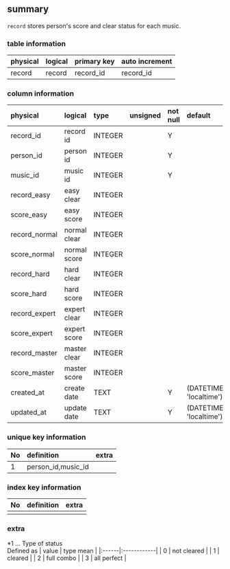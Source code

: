## summary
`record` stores person's score and clear status for each music.

### table information
| physical | logical | primary key | auto increment |
|:---------|:--------|:------------|:---------------|
| record   | record  | record_id   | record_id      |

### column information
| physical      | logical      | type    | unsigned | not null | default                        | extra |
|:--------------|:-------------|:--------|:---------|:---------|:-------------------------------|:------|
| record_id     | record id    | INTEGER |          | Y        |                                |       |
| person_id     | person id    | INTEGER |          | Y        |                                |       |
| music_id      | music id     | INTEGER |          | Y        |                                |       |
| record_easy   | easy clear   | INTEGER |          |          |                                | *1    |
| score_easy    | easy score   | INTEGER |          |          |                                |       |
| record_normal | normal clear | INTEGER |          |          |                                | *1    |
| score_normal  | normal score | INTEGER |          |          |                                |       |
| record_hard   | hard clear   | INTEGER |          |          |                                | *1    |
| score_hard    | hard score   | INTEGER |          |          |                                |       |
| record_expert | expert clear | INTEGER |          |          |                                | *1    |
| score_expert  | expert score | INTEGER |          |          |                                |       |
| record_master | master clear | INTEGER |          |          |                                | *1    |
| score_master  | master score | INTEGER |          |          |                                |       |
| created_at    | create date  | TEXT    |          | Y        | (DATETIME('now', 'localtime')) |       |
| updated_at    | update date  | TEXT    |          | Y        | (DATETIME('now', 'localtime')) |       |

### unique key information
| No | definition         | extra |
|:---|:-------------------|-------|
| 1  | person_id,music_id |       |

### index key information
| No | definition | extra |
|:---|:-----------|-------|
|    |            |       |

### extra
*1 ... Type of status  
Defined as
| value | type mean   |
|:------|:------------|
| 0     | not cleared |
| 1     | cleared     |
| 2     | full combo  |
| 3     | all perfect |